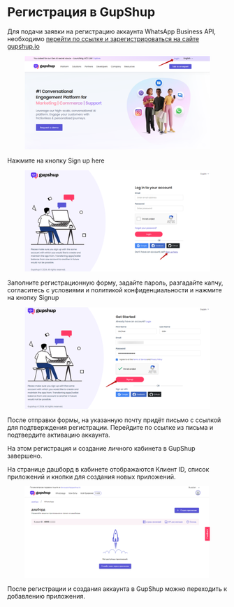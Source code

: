 # Регистрация в GupShup

Для подачи заявки на регистрацию аккаунта WhatsApp Business API, необходимо [перейти по ссылке и](https://www.gupshup.io/)[ зарегистрироваться на сайте gupshup.io](https://www.gupshup.io/)

<figure><img src="../../.gitbook/assets/image (85).png" alt=""><figcaption></figcaption></figure>

Нажмите на кнопку Sign up here

<figure><img src="../../.gitbook/assets/image (86).png" alt=""><figcaption></figcaption></figure>

Заполните регистрационную форму, задайте пароль, разгадайте капчу, согласитесь с условиями и политикой конфиденциальности и нажмите на кнопку Signup

<figure><img src="../../.gitbook/assets/image (82).png" alt=""><figcaption></figcaption></figure>

После отправки формы, на указанную почту придёт письмо с ссылкой для подтверждения регистрации. Перейдите по ссылке из письма и подтвердите активацию аккаунта.

На этом регистрация и создание личного кабинета в GupShup завершено.

На странице дашборд в кабинете отображаются Клиент ID, список приложений и кнопки для создания новых приложений.

<figure><img src="../../.gitbook/assets/image (88).png" alt=""><figcaption></figcaption></figure>

После регистрации и создания аккаунта в GupShup можно переходить к добавлению приложения.
